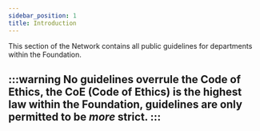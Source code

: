 ```yaml
---
sidebar_position: 1
title: Introduction
---
```


This section of the Network contains all public guidelines for departments within the Foundation. 

:::warning
No guidelines overrule the Code of Ethics, the CoE (Code of Ethics) is the highest law within the Foundation, guidelines are only permitted to be *more* strict.
:::
---
